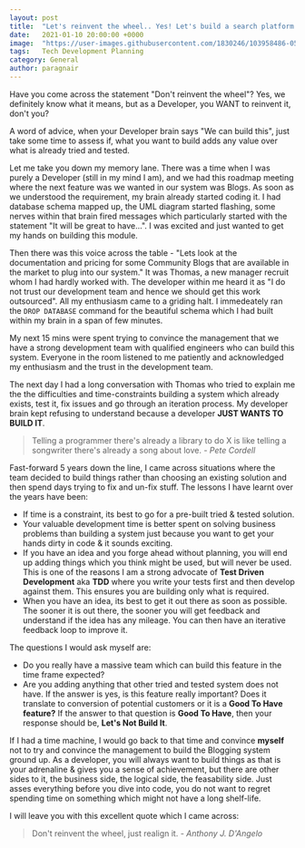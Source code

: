 ```yaml
---
layout: post
title:  "Let's reinvent the wheel.. Yes! Let's build a search platform like Google.. LET'S NOT!"
date:   2021-01-10 20:00:00 +0000
image:  "https://user-images.githubusercontent.com/1830246/103958486-05648880-5145-11eb-98b0-7b8e5727540a.jpg"
tags:   Tech Development Planning
category: General
author: paragnair
---
```


Have you come across the statement "Don't reinvent the wheel"? Yes, we definitely know what it means, but as a Developer, you WANT to reinvent it, don't you?

A word of advice, when your Developer brain says "We can build this", just take some time to assess if, what you want to build adds any value over what is already tried and tested.

Let me take you down my memory lane. There was a time when I was purely a Developer (still in my mind I am), and we had this roadmap meeting where the next feature was we wanted in our system was Blogs. As soon as we understood the requirement, my brain already started coding it. I had database schema mapped up, the UML diagram started flashing, some nerves within that brain fired messages which particularly started with the statement "It will be great to have...". I was excited and just wanted to get my hands on building this module.

Then there was this voice across the table - "Lets look at the documentation and pricing for some Community Blogs that are available in the market to plug into our system." It was Thomas, a new manager recruit whom I had hardly worked with. The developer within me heard it as "I do not trust our development team and hence we should get this work outsourced". All my enthusiasm came to a griding halt. I immedeately ran the `DROP DATABASE` command for the beautiful schema which I had built within my brain in a span of few minutes.

My next 15 mins were spent trying to convince the management that we have a strong development team with qualified engineers who can build this system. Everyone in the room listened to me patiently and acknowledged my enthusiasm and the trust in the development team.

The next day I had a long conversation with Thomas who tried to explain me the the difficulties and time-constraints building a system which already exists, test it, fix issues and go through an iteration process. My developer brain kept refusing to understand because a developer <strong>JUST WANTS TO BUILD IT</strong>.

> Telling a programmer there's already a library to do X is like telling a songwriter there's already a song about love. <cite>- Pete Cordell</cite>

Fast-forward 5 years down the line, I came across situations where the team decided to build things rather than choosing an existing solution and then spend days trying to fix and un-fix stuff. The lessons I have learnt over the years have been:

* If time is a constraint, its best to go for a pre-built tried & tested solution.
* Your valuable development time is better spent on solving business problems than building a system just because you want to get your hands dirty in code & it sounds exciting.
* If you have an idea and you forge ahead without planning, you will end up adding things which you think might be used, but will never be used. This is one of the reasons I am a strong advocate of <strong>Test Driven Development</strong> aka <strong>TDD</strong> where you write your tests first and then develop against them. This ensures you are building only what is required.
* When you have an idea, its best to get it out there as soon as possible. The sooner it is out there, the sooner you will get feedback and understand if the idea has any mileage. You can then have an iterative feedback loop to improve it.

The questions I would ask myself are:

* Do you really have a massive team which can build this feature in the time frame expected?
* Are you adding anything that other tried and tested system does not have. If the answer is yes, is this feature really important? Does it translate to conversion of potential customers or it is a <strong>Good To Have feature?</strong> If the answer to that question is <strong>Good To Have</strong>, then your response should be, <strong>Let's Not Build It</strong>.

If I had a time machine, I would go back to that time and convince <strong>myself</strong> not to try and convince the management to build the Blogging system ground up. As a developer, you will always want to build things as that is your adrenaline & gives you a sense of achievement, but there are other sides to it, the business side, the logical side, the feasability side. Just asses everything before you dive into code, you do not want to regret spending time on something which might not have a long shelf-life. 

I will leave you with this excellent quote which I came across:

> Don't reinvent the wheel, just realign it. <cite>- Anthony J. D'Angelo</cite>
